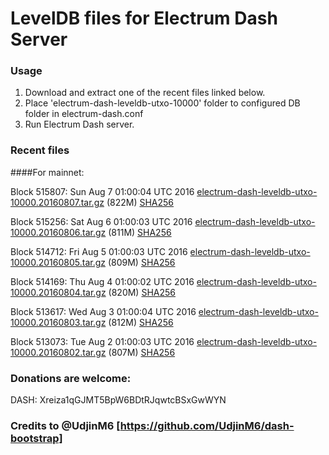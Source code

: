 # LevelDB files for Electrum Dash Server

### Usage

1. Download and extract one of the recent files linked below.
2. Place 'electrum-dash-leveldb-utxo-10000' folder to configured DB folder in electrum-dash.conf
3. Run Electrum Dash server.

### Recent files

####For mainnet:

Block 515807: Sun Aug  7 01:00:04 UTC 2016 [electrum-dash-leveldb-utxo-10000.20160807.tar.gz](https://transfer.sh/V7Zyy/electrum-dash-leveldb-utxo-10000.20160807.tar.gz) (822M) [SHA256](https://transfer.sh/Vq6BR/electrum-dash-leveldb-utxo-10000.20160807.tar.gz.sha256)

Block 515256: Sat Aug  6 01:00:03 UTC 2016 [electrum-dash-leveldb-utxo-10000.20160806.tar.gz](https://transfer.sh/tHovQ/electrum-dash-leveldb-utxo-10000.20160806.tar.gz) (811M) [SHA256](https://transfer.sh/wTyZq/electrum-dash-leveldb-utxo-10000.20160806.tar.gz.sha256)

Block 514712: Fri Aug  5 01:00:03 UTC 2016 [electrum-dash-leveldb-utxo-10000.20160805.tar.gz](https://transfer.sh/ICS9r/electrum-dash-leveldb-utxo-10000.20160805.tar.gz) (809M) [SHA256](https://transfer.sh/epJm0/electrum-dash-leveldb-utxo-10000.20160805.tar.gz.sha256)

Block 514169: Thu Aug  4 01:00:02 UTC 2016 [electrum-dash-leveldb-utxo-10000.20160804.tar.gz](https://transfer.sh/e3aJJ/electrum-dash-leveldb-utxo-10000.20160804.tar.gz) (820M) [SHA256](https://transfer.sh/hLyps/electrum-dash-leveldb-utxo-10000.20160804.tar.gz.sha256)

Block 513617: Wed Aug  3 01:00:04 UTC 2016 [electrum-dash-leveldb-utxo-10000.20160803.tar.gz](https://transfer.sh/11wC5P/electrum-dash-leveldb-utxo-10000.20160803.tar.gz) (812M) [SHA256](https://transfer.sh/Ox0Y6/electrum-dash-leveldb-utxo-10000.20160803.tar.gz.sha256)

Block 513073: Tue Aug  2 01:00:03 UTC 2016 [electrum-dash-leveldb-utxo-10000.20160802.tar.gz](https://transfer.sh/PrfcZ/electrum-dash-leveldb-utxo-10000.20160802.tar.gz) (807M) [SHA256](https://transfer.sh/JXbgn/electrum-dash-leveldb-utxo-10000.20160802.tar.gz.sha256)

### Donations are welcome:

DASH: Xreiza1qGJMT5BpW6BDtRJqwtcBSxGwWYN

### Credits to @UdjinM6 [https://github.com/UdjinM6/dash-bootstrap]
